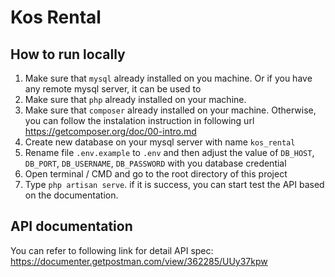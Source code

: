 # Kos Rental

## How to run locally

1. Make sure that `mysql` already installed on you machine. Or if you have any remote mysql server, it can be used to
2. Make sure that `php` already installed on your machine.
3. Make sure that `composer` already installed on your machine. Otherwise, you can follow the instalation instruction in following url https://getcomposer.org/doc/00-intro.md
4. Create new database on your mysql server with name `kos_rental`
5. Rename file `.env.example` to `.env` and then adjust the value of `DB_HOST`, `DB_PORT`, `DB_USERNAME`, `DB_PASSWORD` with you database credential
6. Open terminal / CMD and go to the root directory of this project
7. Type `php artisan serve`. if it is success, you can start test the API based on the documentation.

## API documentation

You can refer to following link for detail API spec:
https://documenter.getpostman.com/view/362285/UUy37kpw



